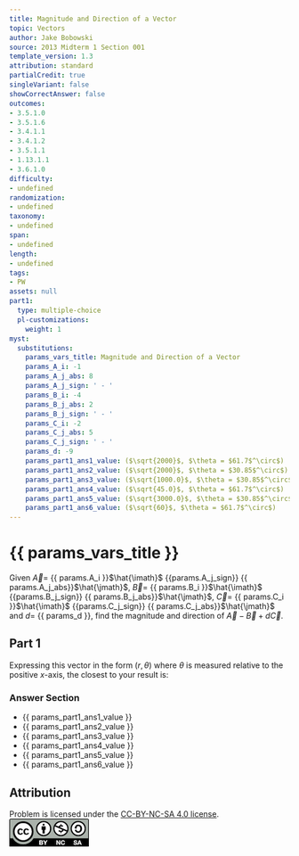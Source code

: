 ```yaml
---
title: Magnitude and Direction of a Vector
topic: Vectors
author: Jake Bobowski
source: 2013 Midterm 1 Section 001
template_version: 1.3
attribution: standard
partialCredit: true
singleVariant: false
showCorrectAnswer: false
outcomes:
- 3.5.1.0
- 3.5.1.6
- 3.4.1.1
- 3.4.1.2
- 3.5.1.1
- 1.13.1.1
- 3.6.1.0
difficulty:
- undefined
randomization:
- undefined
taxonomy:
- undefined
span:
- undefined
length:
- undefined
tags:
- PW
assets: null
part1:
  type: multiple-choice
  pl-customizations:
    weight: 1
myst:
  substitutions:
    params_vars_title: Magnitude and Direction of a Vector
    params_A_i: -1
    params_A_j_abs: 8
    params_A_j_sign: ' - '
    params_B_i: -4
    params_B_j_abs: 2
    params_B_j_sign: ' - '
    params_C_i: -2
    params_C_j_abs: 5
    params_C_j_sign: ' - '
    params_d: -9
    params_part1_ans1_value: ($\sqrt{2000}$, $\theta = $61.7$^\circ$)
    params_part1_ans2_value: ($\sqrt{2000}$, $\theta = $30.85$^\circ$)
    params_part1_ans3_value: ($\sqrt{1000.0}$, $\theta = $30.85$^\circ$)
    params_part1_ans4_value: ($\sqrt{45.0}$, $\theta = $61.7$^\circ$)
    params_part1_ans5_value: ($\sqrt{3000.0}$, $\theta = $30.85$^\circ$)
    params_part1_ans6_value: ($\sqrt{60}$, $\theta = $61.7$^\circ$)
---
```

# {{ params_vars_title }}
Given $\vec{A} =$ {{ params.A_i }}$\hat{\imath}$ {{params.A_j_sign}} {{ params.A_j_abs}}$\hat{\jmath}$, $\vec{B} =$ {{ params.B_i }}$\hat{\imath}$ {{params.B_j_sign}} {{ params.B_j_abs}}$\hat{\jmath}$, $\vec{C} =$ {{ params.C_i }}$\hat{\imath}$ {{params.C_j_sign}} {{ params.C_j_abs}}$\hat{\jmath}$ and $d=$ {{ params_d }}, find the magnitude and direction of $\vec{A}-\vec{B}+d\vec{C}$.

## Part 1

Expressing this vector in the form $(r,\theta)$ where $\theta$ is measured relative to the positive $x$-axis, the closest to your result is:

### Answer Section

- {{ params_part1_ans1_value }}
- {{ params_part1_ans2_value }}
- {{ params_part1_ans3_value }}
- {{ params_part1_ans4_value }}
- {{ params_part1_ans5_value }}
- {{ params_part1_ans6_value }}

## Attribution

Problem is licensed under the [CC-BY-NC-SA 4.0 license](https://creativecommons.org/licenses/by-nc-sa/4.0/).<br> ![The Creative Commons 4.0 license requiring attribution-BY, non-commercial-NC, and share-alike-SA license.](https://raw.githubusercontent.com/firasm/bits/master/by-nc-sa.png)